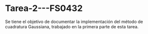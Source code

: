 # Tarea-2---FS0432
Se tiene el objetivo de documentar la implementación del método de cuadratura Gaussiana, trabajado en la primera parte de esta tarea.
